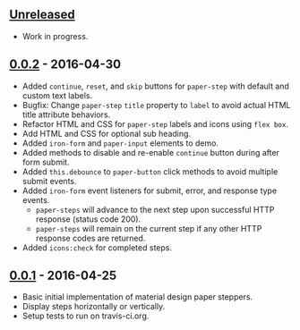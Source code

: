 ## [Unreleased][unreleased]
 - Work in progress.

## [0.0.2] - 2016-04-30
 - Added `continue`, `reset`, and `skip` buttons for `paper-step` with default and custom text labels.
 - Bugfix: Change `paper-step` `title` property to `label` to avoid actual HTML title attribute behaviors.
 - Refactor HTML and CSS for `paper-step` labels and icons using `flex box`.
 - Add HTML and CSS for optional sub heading.
 - Added `iron-form` and `paper-input` elements to demo.
 - Added methods to disable and re-enable `continue` button during after form submit.
 - Added `this.debounce` to `paper-button` click methods to avoid multiple submit events.
 - Added `iron-form` event listeners for submit, error, and response type events.
     - `paper-steps` will advance to the next step upon successful HTTP response (status code 200).
     - `paper-steps` will remain on the current step if any other HTTP response codes are returned.
 - Added `icons:check` for completed steps.


## [0.0.1] - 2016-04-25
 - Basic initial implementation of material design paper steppers.
 - Display steps horizontally or vertically.
 - Setup tests to run on travis-ci.org.


[unreleased]: /patgmiller/paper-steps/compare/0.0.2...master
[0.0.2]: /patgmiller/paper-steps/compare/0.0.1...0.0.2
[0.0.1]: /patgmiller/paper-steps/compare/fb1b126...0.0.1
